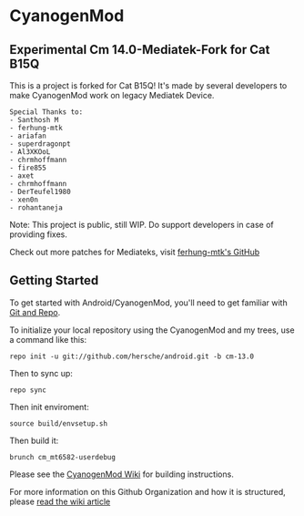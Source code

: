 CyanogenMod
===========

Experimental Cm 14.0-Mediatek-Fork for Cat B15Q
------------------
This is a project is forked for Cat B15Q!
It's made by several developers to make CyanogenMod work on legacy Mediatek Device.

    Special Thanks to:
    - Santhosh M
    - ferhung-mtk
    - ariafan 
    - superdragonpt
    - Al3XKOoL
    - chrmhoffmann
    - fire855
    - axet
    - chrmhoffmann
    - DerTeufel1980
    - xen0n
    - rohantaneja

Note: This project is public, still WIP. Do support developers in case of providing fixes.

Check out more patches for Mediateks, visit [ferhung-mtk's GitHub](https://github.com/ferhung-mtk/)


Getting Started
---------------

To get started with Android/CyanogenMod, you'll need to get
familiar with [Git and Repo](http://source.android.com/source/using-repo.html).

To initialize your local repository using the CyanogenMod and my trees, use a command like this:

    repo init -u git://github.com/hersche/android.git -b cm-13.0

Then to sync up:

    repo sync
    
Then init enviroment:

    source build/envsetup.sh

Then build it:

    brunch cm_mt6582-userdebug
    


Please see the [CyanogenMod Wiki](http://wiki.cyanogenmod.org/) for building instructions.

For more information on this Github Organization and how it is structured, 
please [read the wiki article](http://wiki.cyanogenmod.org/w/Github_Organization)
